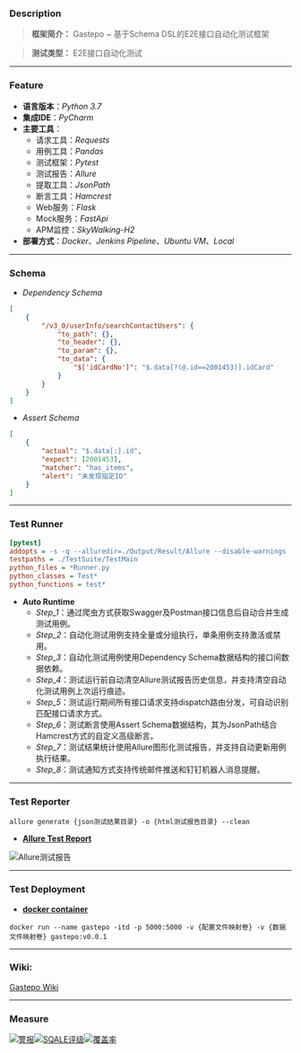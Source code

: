 ### Description

> **框架简介：** Gastepo ~ 基于Schema DSL的E2E接口自动化测试框架

> **测试类型：** E2E接口自动化测试

***

### Feature

* **语言版本**：*Python 3.7*
* **集成IDE**：*PyCharm*
* **主要工具**：
  * 请求工具：*Requests*
  * 用例工具：*Pandas*
  * 测试框架：*Pytest*
  * 测试报告：*Allure*
  * 提取工具：*JsonPath*
  * 断言工具：*Hamcrest*
  * Web服务：*Flask*
  * Mock服务：*FastApi*
  * APM监控：*SkyWalking-H2*
* **部署方式**：*Docker*、*Jenkins Pipeline*、*Ubuntu VM*、*Local*

***

### Schema

- *Dependency Schema*

```json
[
    {
        "/v3_0/userInfo/searchContactUsers": {
            "to_path": {},
            "to_header": {},
            "to_param": {},
            "to_data": {
                "$['idCardNo']": "$.data[?(@.id==2001453)].idCard"
            }
        }
    }
]
```

- *Assert Schema*

```json
[
    {
        "actual": "$.data[:].id",
        "expect": [2001453],
        "matcher": "has_items",
        "alert": "未发现指定ID"
    }
]
```

***

### Test Runner

```ini
[pytest]
addopts = -s -q --alluredir=./Output/Result/Allure --disable-warnings
testpaths = ./TestSuite/TestMain
python_files = *Runner.py
python_classes = Test*
python_functions = test*
```

- **Auto Runtime**
  - *Step_1*：通过爬虫方式获取Swagger及Postman接口信息后自动合并生成测试用例。
  - *Step_2*：自动化测试用例支持全量或分组执行，单条用例支持激活或禁用。
  - *Step_3*：自动化测试用例使用Dependency Schema数据结构的接口间数据依赖。
  - *Step_4*：测试运行前自动清空Allure测试报告历史信息，并支持清空自动化测试用例上次运行痕迹。
  - *Step_5*：测试运行期间所有接口请求支持dispatch路由分发，可自动识别匹配接口请求方式。
  - *Step_6*：测试断言使用Assert Schema数据结构，其为JsonPath结合Hamcrest方式的自定义高级断言。
  - *Step_7*：测试结果统计使用Allure图形化测试报告，并支持自动更新用例执行结果。
  - *Step_8*：测试通知方式支持传统邮件推送和钉钉机器人消息提醒。

***

### Test Reporter

```shell
allure generate {json测试结果目录} -o {html测试报告目录} --clean
```

- <u>**Allure Test Report**</u>

![Allure测试报告](https://git.tasly.com/mente/api_business_automation/raw/develop/Common/Static/Doc/Allure.png)

***

### Test Deployment

- <u>**docker container**</u>

```shell
docker run --name gastepo -itd -p 5000:5000 -v {配置文件映射卷} -v {数据文件映射卷} gastepo:v0.0.1
```

***

### Wiki:

[Gastepo Wiki](http://10.6.0.116:11110)

***

### Measure

[![警报](http://10.16.168.61:9005/api/project_badges/measure?project=Gastepo&metric=alert_status)](http://10.16.168.61:9005/dashboard?id=Gastepo)[![SQALE评级](http://10.16.168.61:9005/api/project_badges/measure?project=Gastepo&metric=sqale_rating)](http://10.16.168.61:9005/dashboard?id=Gastepo)[![覆盖率](http://10.16.168.61:9005/api/project_badges/measure?project=Gastepo&metric=coverage)](http://10.16.168.61:9005/dashboard?id=Gastepo)

[^QA]: 583512498@qq.com
